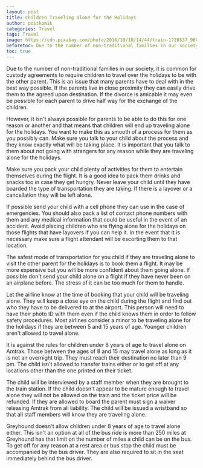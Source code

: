 ```yaml
---
layout: post
title: Children Traveling alone for the Holidays
author: postkomik
categories: Travel
tags: Travel
image: https://cdn.pixabay.com/photo/2016/10/10/14/44/train-1728537_960_720.jpg
beforetoc: Due to the number of non-traditional families in our society, it is common for custody agreements to require children to travel over the holidays to be with the other parent. This is an issue that many parents have to deal with in the best way possible. If the parents live in close proximity they can easily drive them to the agreed upon destination. If the divorce is amicable it may even be possible for each parent to drive half way for the exchange of the children.
toc: true
---
```



Due to the number of non-traditional families in our society, it is common for custody agreements to require children to travel over the holidays to be with the other parent. This is an issue that many parents have to deal with in the best way possible. If the parents live in close proximity they can easily drive them to the agreed upon destination. If the divorce is amicable it may even be possible for each parent to drive half way for the exchange of the children.

However, it isn't always possible for parents to be able to do this for one reason or another and that means that children will end up traveling alone for the holidays. You want to make this as smooth of a process for them as you possibly can. Make sure you talk to your child about the process and they know exactly what will be taking place. It is important that you talk to them about not going with strangers for any reason while they are traveling alone for the holidays.

Make sure you pack your child plenty of activities for them to entertain themselves during the flight. It is a good idea to pack them drinks and snacks too in case they get hungry. Never leave your child until they have boarded the type of transportation they are taking. If there is a layover or a cancellation they will be left alone.

If possible send your child with a cell phone they can use in the case of emergencies. You should also pack a list of contact phone numbers with them and any medical information that could be useful in the event of an accident. Avoid placing children who are flying alone for the holidays on those flights that have layovers if you can help it. In the event that it is necessary make sure a flight attendant will be escorting them to that location. 

The safest mode of transportation for you child if they are traveling alone to visit the other parent for the holidays is to book them a flight. It may be more expensive but you will be more confident about them going alone. If possible don't send your child alone on a flight if they have never been on an airplane before. The stress of it can be too much for them to handle.

Let the airline know at the time of booking that your child will be traveling alone. They will keep a close eye on the child during the flight and find out who they have to be delivered to at the airport. This person will need to have their photo ID with them even if the child knows them in order to follow safety procedures. Most airlines consider a minor to be traveling alone for the holidays if they are between 5 and 15 years of age. Younger children aren't allowed to travel alone. 

It is against the rules for children under 8 years of age to travel alone on Amtrak. Those between the ages of 8 and 15 may travel alone as long as it is not an overnight trip. They must reach their destination no later than 9 pm. The child isn't allowed to transfer trains either or to get off at any locations other than the one printed on their ticket. 

The child will be interviewed by a staff member when they are brought to the train station. If the child doesn't appear to be mature enough to travel alone they will not be allowed on the train and the ticket price will be refunded. If they are allowed to board the parent must sign a waiver releasing Amtrak from all liability. The child will be issued a wristband so that all staff members will know they are traveling alone. 

Greyhound doesn't allow children under 8 years of age to travel alone either. This isn't an option at all of the bus ride is more than 250 miles at Greyhound has that limit on the number of miles a child can be on the bus. To get off for any reason at a rest area or bus stop the child must be accompanied by the bus driver. They are also required to sit in the seat immediately behind the bus driver. 





